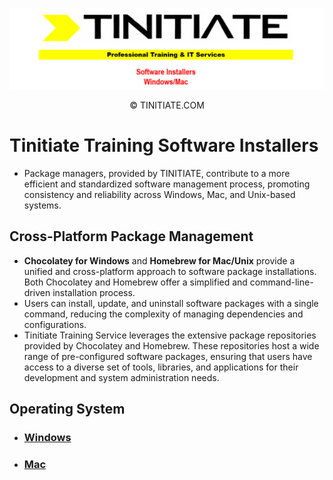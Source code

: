 ![Tinitiate Software Installers Image](tinitiate_software_installers.png)
<p align="center">&copy; TINITIATE.COM</p>


# Tinitiate Training Software Installers
* Package managers, provided by TINITIATE, contribute to a more efficient and standardized software management process, promoting consistency and reliability across Windows, Mac, and Unix-based systems.

## Cross-Platform Package Management
* **Chocolatey for Windows** and **Homebrew for Mac/Unix** provide a unified and cross-platform approach to software package installations. Both Chocolatey and Homebrew offer a simplified and command-line-driven installation process.
* Users can install, update, and uninstall software packages with a single command, reducing the complexity of managing dependencies and configurations.
* Tinitiate Training Service leverages the extensive package repositories provided by Chocolatey and Homebrew. These repositories host a wide range of pre-configured software packages, ensuring that users have access to a diverse set of tools, libraries, and applications for their development and system administration needs.

## Operating System
* ### [Windows](./windows/README.md)
* ### [Mac](./mac/README.md)
